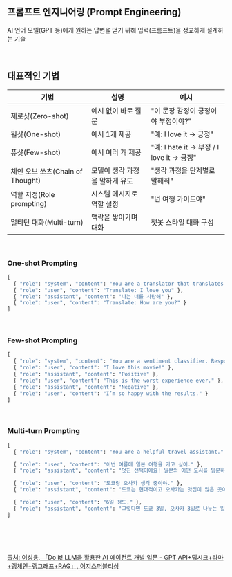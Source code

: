 <br />

## 프롬프트 엔지니어링 (Prompt Engineering)

AI 언어 모델(GPT 등)에게 원하는 답변을 얻기 위해 입력(프롬프트)을 정교하게 설계하는 기술

<br />

## 대표적인 기법

| 기법                             | 설명                           | 예시                                      |
| -------------------------------- | ------------------------------ | ----------------------------------------- |
| 제로샷(Zero-shot)                | 예시 없이 바로 질문            | "이 문장 감정이 긍정이야 부정이야?"       |
| 원샷(One-shot)                   | 예시 1개 제공                  | "예: I love it → 긍정"                    |
| 퓨샷(Few-shot)                   | 예시 여러 개 제공              | "예: I hate it → 부정 / I love it → 긍정" |
| 체인 오브 쏘츠(Chain of Thought) | 모델이 생각 과정을 말하게 유도 | "생각 과정을 단계별로 말해줘"             |
| 역할 지정(Role prompting)        | 시스템 메시지로 역할 설정      | "넌 여행 가이드야"                        |
| 멀티턴 대화(Multi-turn)          | 맥락을 쌓아가며 대화           | 챗봇 스타일 대화 구성                     |

<br />

### One-shot Prompting

```python
[
  { "role": "system", "content": "You are a translator that translates English to Korean." },
  { "role": "user", "content": "Translate: I love you" },
  { "role": "assistant", "content": "나는 너를 사랑해" },
  { "role": "user", "content": "Translate: How are you?" }
]
```

<br />

### Few-shot Prompting

```python
[
  { "role": "system", "content": "You are a sentiment classifier. Respond only with 'Positive' or 'Negative'." },
  { "role": "user", "content": "I love this movie!" },
  { "role": "assistant", "content": "Positive" },
  { "role": "user", "content": "This is the worst experience ever." },
  { "role": "assistant", "content": "Negative" },
  { "role": "user", "content": "I’m so happy with the results." }
]
```

<br />

### Multi-turn Prompting

```python
[
  { "role": "system", "content": "You are a helpful travel assistant." },

  { "role": "user", "content": "이번 여름에 일본 여행을 가고 싶어." },
  { "role": "assistant", "content": "멋진 선택이에요! 일본의 어떤 도시를 방문하고 싶으신가요?" },

  { "role": "user", "content": "도쿄랑 오사카 생각 중이야." },
  { "role": "assistant", "content": "도쿄는 현대적이고 오사카는 맛집이 많은 곳이에요. 며칠 동안 여행하실 예정인가요?" },

  { "role": "user", "content": "6일 정도." },
  { "role": "assistant", "content": "그렇다면 도쿄 3일, 오사카 3일로 나누는 일정이 좋겠네요. 숙소는 어떤 스타일을 선호하시나요? 호텔, 에어비앤비, 료칸 등 여러 선택지가 있어요." }
]
```

<br />
<br />
<br />

[출처: 이성용, 「Do it! LLM을 활용한 AI 에이전트 개발 입문 - GPT API+딥시크+라마+랭체인+랭그래프+RAG」, 이지스퍼블리싱](https://www.easyspub.co.kr/20_Menu/BookView/764/PUB)

<br />
